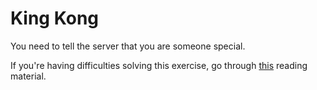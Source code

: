 # King Kong

You need to tell the server that you are someone special.

If you're having difficulties solving this exercise, go through [this](../../../reading/browsers.md#curl) reading material.
